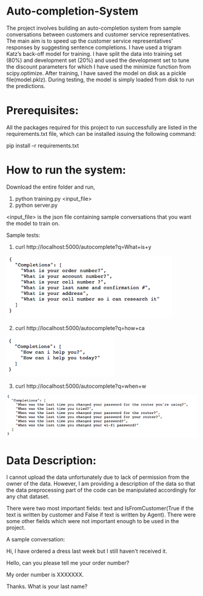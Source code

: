 # Auto-completion-System

The project involves building an auto-completion system from sample conversations between customers and customer service representatives. The main aim is to speed up the customer service representatives' responses by suggesting sentence completions. I have used a trigram Katz’s back-off model for training. I have split the data into training set (80%) and development set (20%) and used the development set to tune the discount parameters for which I have used the minimize function from scipy.optimize. After training, I have saved the model on disk as a pickle file(model.pklz). During testing, the model is simply loaded from disk to run the predictions.

# Prerequisites:

All the packages required for this project to run successfully are listed in the requirements.txt file, which can be installed issuing the following command:

pip install –r requirements.txt

# How to run the system:

Download the entire folder and run,
1. python training.py <input_file>
2. python server.py

<input_file> is the json file containing sample conversations that you want the model to train on.

Sample tests:
1. curl http://localhost:5000/autocomplete?q=What+is+y

![Image of sample test 1](https://github.com/RakaDalal/Auto-completion-System/blob/master/test1.png)

2. curl http://localhost:5000/autocomplete?q=how+ca

![Image of sample test 2](https://github.com/RakaDalal/Auto-completion-System/blob/master/test2.png)

3. curl http://localhost:5000/autocomplete?q=when+w

![Image of sample test 3](https://github.com/RakaDalal/Auto-completion-System/blob/master/test3.png)

# Data Description:
I cannot upload the data unfortunately due to lack of permission from the owner of the data. However, I am providing a description of the data so that the data preprocessing part of the code can be manipulated accordingly for any chat dataset. 

There were two most important fields: text and IsFromCustomer(True if the text is written by customer and False if text is written by Agent). There were some other fields which were not important enough to be used in the project.

A sample conversation:

Hi, I have ordered a dress last week but I still haven't received it.

Hello, can you please tell me your order number?

My order number is XXXXXXX.

Thanks. What is your last name?
